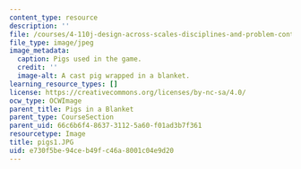 ```yaml
---
content_type: resource
description: ''
file: /courses/4-110j-design-across-scales-disciplines-and-problem-contexts-spring-2013/e730f5be94ceb49fc46a8001c04e9d20_pigs1.JPG
file_type: image/jpeg
image_metadata:
  caption: Pigs used in the game.
  credit: ''
  image-alt: A cast pig wrapped in a blanket.
learning_resource_types: []
license: https://creativecommons.org/licenses/by-nc-sa/4.0/
ocw_type: OCWImage
parent_title: Pigs in a Blanket
parent_type: CourseSection
parent_uid: 66c6b6f4-8637-3112-5a60-f01ad3b7f361
resourcetype: Image
title: pigs1.JPG
uid: e730f5be-94ce-b49f-c46a-8001c04e9d20
---
```

